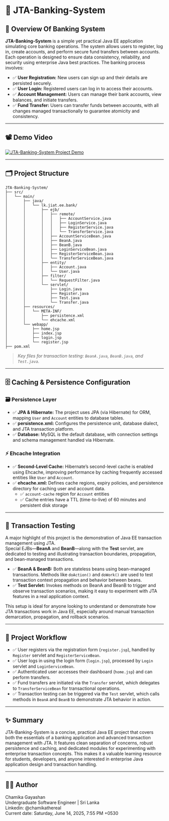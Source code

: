 # 🚀 JTA-Banking-System

## 📝 Overview Of Banking System 

**JTA-Banking-System** is a simple yet practical Java EE application simulating core banking operations. The system allows users to register, log in, create accounts, and perform secure fund transfers between accounts. Each operation is designed to ensure data consistency, reliability, and security using enterprise Java best practices. The banking process involves:

- ✅ **User Registration:** New users can sign up and their details are persisted securely.
- ✅ **User Login:** Registered users can log in to access their accounts.
- ✅ **Account Management:** Users can manage their bank accounts, view balances, and initiate transfers.
- ✅ **Fund Transfer:** Users can transfer funds between accounts, with all changes managed transactionally to guarantee atomicity and consistency.

---

## 📽️ Demo Video
[![JTA-Banking-System Project Demo](https://github.com/chamikathereal/JTA-Banking-System/blob/main/JTA-Banking-System.png)](https://youtu.be/bZokMHj12PA)

---

## 🗂️ Project Structure

```
JTA-Banking-System/
├── src/
│   └── main/
│       ├── java/
│       │   └── lk.jiat.ee.bank/
│       │       ├── ejb/
│       │       │   ├── remote/
│       │       │   │   ├── AccountService.java
│       │       │   │   ├── LoginService.java
│       │       │   │   ├── RegisterService.java
│       │       │   │   └── TransferService.java
│       │       │   ├── AccountServiceBean.java
│       │       │   ├── BeanA.java
│       │       │   ├── BeanB.java
│       │       │   ├── LoginServiceBean.java
│       │       │   ├── RegisterServiceBean.java
│       │       │   └── TransferServiceBean.java
│       │       ├── entity/
│       │       │   ├── Account.java
│       │       │   └── User.java
│       │       ├── filter/
│       │       │   └── RequestFilter.java
│       │       └── servlet/
│       │           ├── Login.java
│       │           ├── Register.java
│       │           ├── Test.java
│       │           └── Transfer.java
│       ├── resources/
│       │   └── META-INF/
│       │       ├── persistence.xml
│       │       └── ehcache.xml
│       └── webapp/
│           ├── home.jsp
│           ├── index.jsp
│           ├── login.jsp
│           └── register.jsp
├── pom.xml
```
> *Key files for transaction testing: `BeanA.java`, `BeanB.java`, and `Test.java`.*

---

## 🗄️ Caching & Persistence Configuration

### 🗃️ Persistence Layer

- ✅ **JPA & Hibernate:** The project uses JPA (via Hibernate) for ORM, mapping `User` and `Account` entities to database tables.
- ✅ **persistence.xml:** Configures the persistence unit, database dialect, and JTA transaction platform.
- ✅ **Database:** MySQL is the default database, with connection settings and schema management handled via Hibernate.

### ⚡ Ehcache Integration

- ✅ **Second-Level Cache:** Hibernate’s second-level cache is enabled using Ehcache, improving performance by caching frequently accessed entities like `User` and `Account`.
- ✅ **ehcache.xml:** Defines cache regions, expiry policies, and persistence directory for caching user and account data.
  - ✅ `account-cache` region for `Account` entities
  - ✅ Cache entries have a TTL (time-to-live) of 60 minutes and persistent disk storage

---

## 🔄 Transaction Testing

A major highlight of this project is the demonstration of Java EE transaction management using JTA.  
Special EJBs—**BeanA** and **BeanB**—along with the **Test** servlet, are dedicated to testing and illustrating transaction boundaries, propagation, and bean-managed transactions.

- ✅ **BeanA & BeanB:** Both are stateless beans using bean-managed transactions. Methods like `doAction()` and `doWork()` are used to test transaction context propagation and behavior between beans.
- ✅ **Test Servlet:** Invokes methods on BeanA and BeanB to trigger and observe transaction scenarios, making it easy to experiment with JTA features in a real application context.

This setup is ideal for anyone looking to understand or demonstrate how JTA transactions work in Java EE, especially around manual transaction demarcation, propagation, and rollback scenarios.

---

## 🔁 Project Workflow

- ✅ User registers via the registration form (`register.jsp`), handled by `Register` servlet and `RegisterServiceBean`.
- ✅ User logs in using the login form (`login.jsp`), processed by `Login` servlet and `LoginServiceBean`.
- ✅ Authenticated user accesses their dashboard (`home.jsp`) and can perform transfers.
- ✅ Fund transfers are initiated via the `Transfer` servlet, which delegates to `TransferServiceBean` for transactional operations.
- ✅ Transaction testing can be triggered via the `Test` servlet, which calls methods in `BeanA` and `BeanB` to demonstrate JTA behavior in action.

---

## ✨ Summary

JTA-Banking-System is a concise, practical Java EE project that covers both the essentials of a banking application and advanced transaction management with JTA. It features clean separation of concerns, robust persistence and caching, and dedicated modules for experimenting with enterprise transaction concepts. This makes it a valuable learning resource for students, developers, and anyone interested in enterprise Java application design and transaction handling.

---

## 🧑‍💻 Author

Chamika Gayashan  
Undergraduate Software Engineer | Sri Lanka  
Linkedin: @chamikathereal  
Current date: Saturday, June 14, 2025, 7:55 PM +0530
